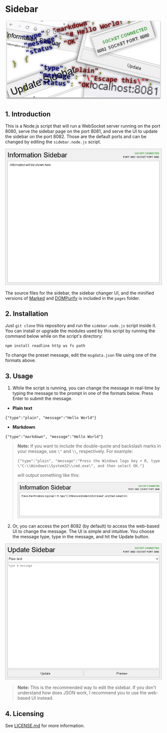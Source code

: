 # Sidebar

![My designed cover](cover/cover-shadowed.png)

## 1. Introduction
This is a Node.js script that will run a WebSocket server running on the port 8080, serve the sidebar page on the port 8081, and serve the UI to update the sidebar on the port 8082. Those are the default ports and can be changed by editing the ``sidebar.node.js`` script.

![Sidebar UI](screenshots/information-sidebar.png)

The source files for the sidebar, the sidebar changer UI, and the minified versions of [Marked](https://github.com/markedjs/marked) and [DOMPurify](https://github.com/cure53/DOMPurify) is included in the ``pages`` folder. 

## 2. Installation
Just ``git clone`` this repository and run the ``sidebar.node.js`` script inside it. You can install or upgrade the modules used by this script by running the command below while on the script's directory:
```
npm install readline http ws fs path
```
To change the preset message, edit the ``msgdata.json`` file using one of the formats above.

## 3. Usage
1. While the script is running, you can change the message in real-time by typing the message to the prompt in one of the formats below. Press Enter to submit the message.
  - **Plain text**
  ```
  {"type":"plain", "message":"Hello World"}
  ```
  - **Markdown**
  ```
  {"type":"markdown", "message":"Hello World"}
  ```
> **Note:** If you want to include the double-quote and backslash marks in your message, use ``\"`` and ``\\``, respectively.
> For example:
> ```
> {"type":"plain", "message":"Press the Windows logo key + R, type \"C:\\Windows\\System32\\cmd.exe\", and then select OK."}
> ```
> will output something like this:
>
> ![This is what you will see.](screenshots/escaping-example.png)

2. Or, you can access the port 8082 (by default) to access the web-based UI to change the message. The UI is simple and intuitive. You choose the message type, type in the message, and hit the Update button.

![Update Sidebar UI](screenshots/update-sidebar.png)

> **Note:** This is the recommended way to edit the sidebar. If you don't understand how does JSON work, I recommend you to use the web-based UI instead.

## 4. Licensing
See [LICENSE.md](LICENSE.md) for more information.
